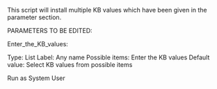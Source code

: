 This script will install multiple KB values which have been given in the parameter section.

 

PARAMETERS TO BE EDITED:

Enter_the_KB_values:

Type: List
Label: Any name
Possible items: Enter the KB values
Default value: Select KB values from possible items

Run as System User